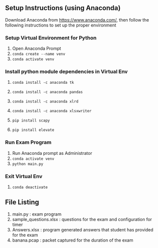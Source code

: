 ## Setup Instructions (using Anaconda)
Download Anaconda from https://www.anaconda.com/, then follow the following instructions to set up the proper environment

### Setup Virtual Environment for Python
1. Open Anaconda Prompt
1. `conda create --name venv`
1. `conda activate venv`

### Install python module dependencies in Virtual Env
1. `conda install -c anaconda tk`
1. `conda install -c anaconda pandas` 
1. `conda install -c anaconda xlrd`
1. `conda install -c anaconda xlsxwriter`

1. `pip install scapy`
1. `pip install elevate`

### Run Exam Program
1. Run Anaconda prompt as Administrator
1. `conda activate venv`
1. `python main.py`

### Exit Virtual Env
1. `conda deactivate`


## File Listing
1. main.py : exam program
1. sample_questions.xlsx : questions for the exam and configuration for timer
1. Answers.xlsx : program generated answers that student has provided for the exam
1. banana.pcap : packet captured for the duration of the exam
